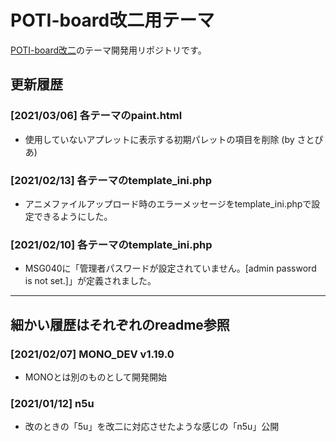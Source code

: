 # POTI-board改二用テーマ

[POTI-board改二](https://github.com/satopian/poti-kaini)のテーマ開発用リポジトリです。

## 更新履歴

### [2021/03/06] 各テーマのpaint.html

- 使用していないアプレットに表示する初期パレットの項目を削除 (by さとぴあ)

### [2021/02/13] 各テーマのtemplate_ini.php

- アニメファイルアップロード時のエラーメッセージをtemplate_ini.phpで設定できるようにした。

### [2021/02/10] 各テーマのtemplate_ini.php

- MSG040に「管理者パスワードが設定されていません。[admin password is not set.]」が定義されました。

---

## 細かい履歴はそれぞれのreadme参照

### [2021/02/07] MONO_DEV v1.19.0

- MONOとは別のものとして開発開始

### [2021/01/12] n5u

- 改のときの「5u」を改二に対応させたような感じの「n5u」公開
